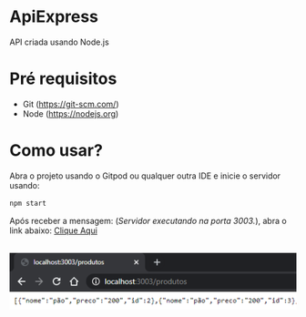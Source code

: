 # ApiExpress
API criada usando Node.js

# Pré requisitos
- Git (https://git-scm.com/)
- Node (https://nodejs.org)

# Como usar?
Abra o projeto usando o Gitpod ou qualquer outra IDE e inicie o servidor usando:</br>

```javascript
npm start
```
Após receber a mensagem: (*Servidor executando na porta 3003.*), abra o link abaixo:
[Clique Aqui](http://localhost:3003/produtos)</br>
</br>

<img src="/imgs/localhost.png">


